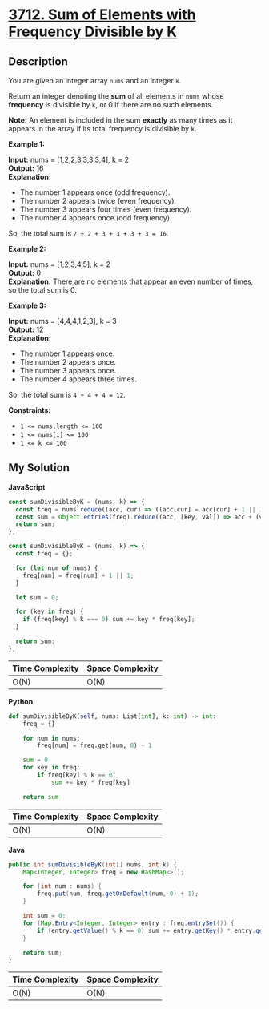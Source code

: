# [3712. Sum of Elements with Frequency Divisible by K](https://leetcode.com/problems/sum-of-elements-with-frequency-divisible-by-k)

## Description

You are given an integer array `nums` and an integer `k`.

Return an integer denoting the **sum** of all elements in `nums` whose **frequency** is divisible by `k`, or 0 if there are no such elements.

**Note:** An element is included in the sum **exactly** as many times as it appears in the array if its total frequency is divisible by `k`.

**Example 1:**

**Input:** nums = \[1,2,2,3,3,3,3,4\], k = 2  
**Output:** 16  
**Explanation:**  
- The number 1 appears once (odd frequency).  
- The number 2 appears twice (even frequency).  
- The number 3 appears four times (even frequency).  
- The number 4 appears once (odd frequency).

So, the total sum is `2 + 2 + 3 + 3 + 3 + 3 = 16`.

**Example 2:**

**Input:** nums = \[1,2,3,4,5\], k = 2  
**Output:** 0  
**Explanation:** There are no elements that appear an even number of times, so the total sum is 0.  

**Example 3:**

**Input:** nums = \[4,4,4,1,2,3\], k = 3  
**Output:** 12  
**Explanation:**  
- The number 1 appears once.  
- The number 2 appears once.  
- The number 3 appears once.  
- The number 4 appears three times.  

So, the total sum is `4 + 4 + 4 = 12`.

**Constraints:**

- `1 <= nums.length <= 100`
- `1 <= nums[i] <= 100`
- `1 <= k <= 100`

## My Solution

**JavaScript**

```js
const sumDivisibleByK = (nums, k) => {
  const freq = nums.reduce((acc, cur) => ((acc[cur] = acc[cur] + 1 || 1), acc), {});
  const sum = Object.entries(freq).reduce((acc, [key, val]) => acc + (val % k ? 0 : key * val), 0);
  return sum;
};
```

```js
const sumDivisibleByK = (nums, k) => {
  const freq = {};

  for (let num of nums) {
    freq[num] = freq[num] + 1 || 1;
  }

  let sum = 0;

  for (key in freq) {
    if (freq[key] % k === 0) sum += key * freq[key];
  }

  return sum;
};
```

| Time Complexity | Space Complexity |
| --------------- | ---------------- |
| O(N)            | O(N)             |

**Python**

```python
def sumDivisibleByK(self, nums: List[int], k: int) -> int:
    freq = {}

    for num in nums:
        freq[num] = freq.get(num, 0) + 1

    sum = 0
    for key in freq:
        if freq[key] % k == 0:
            sum += key * freq[key]

    return sum
```

| Time Complexity | Space Complexity |
| --------------- | ---------------- |
| O(N)            | O(N)             |

**Java**

```java
public int sumDivisibleByK(int[] nums, int k) {
    Map<Integer, Integer> freq = new HashMap<>();

    for (int num : nums) {
        freq.put(num, freq.getOrDefault(num, 0) + 1);
    }

    int sum = 0;
    for (Map.Entry<Integer, Integer> entry : freq.entrySet()) {
        if (entry.getValue() % k == 0) sum += entry.getKey() * entry.getValue();
    }

    return sum;        
}
```

| Time Complexity | Space Complexity |
| --------------- | ---------------- |
| O(N)            | O(N)             |